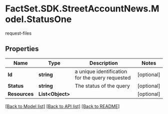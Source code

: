 # FactSet.SDK.StreetAccountNews.Model.StatusOne
request-files

## Properties

Name | Type | Description | Notes
------------ | ------------- | ------------- | -------------
**Id** | **string** | a unique identification for the query requested | [optional] 
**Status** | **string** | The status of the query | [optional] 
**Resources** | **List&lt;Object&gt;** |  | [optional] 

[[Back to Model list]](../README.md#documentation-for-models) [[Back to API list]](../README.md#documentation-for-api-endpoints) [[Back to README]](../README.md)

